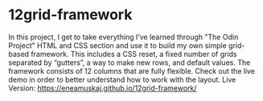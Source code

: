 # 12grid-framework

In this project, I get to take everything I’ve learned through "The Odin Project" HTML and CSS section and use it to build my own simple grid-based framework.
This includes a CSS reset, a fixed number of grids separated by “gutters”, a way to make new rows, and default values.
The framework consists of 12 columns that are fully flexible. Check out the live demo in order to better understand how to work with the layout.
Live Version: https://eneamuskaj.github.io/12grid-framework/
